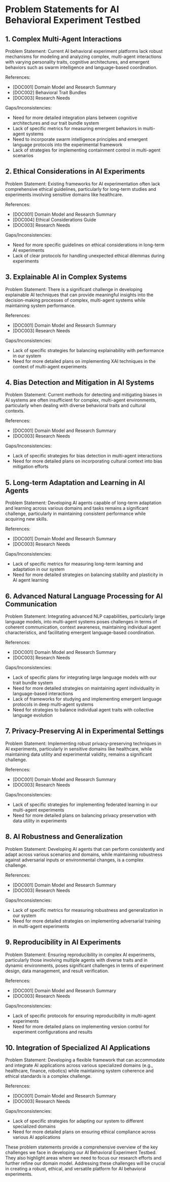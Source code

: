 # Problem Statements for AI Behavioral Experiment Testbed

## 1. Complex Multi-Agent Interactions

Problem Statement: Current AI behavioral experiment platforms lack robust mechanisms for modeling and analyzing complex, multi-agent interactions with varying personality traits, cognitive architectures, and emergent behaviors such as swarm intelligence and language-based coordination.

References:
- [DOC001] Domain Model and Research Summary
- [DOC002] Behavioral Trait Bundles
- [DOC003] Research Needs

Gaps/Inconsistencies:
- Need for more detailed integration plans between cognitive architectures and our trait bundle system
- Lack of specific metrics for measuring emergent behaviors in multi-agent systems
- Need to incorporate swarm intelligence principles and emergent language protocols into the experimental framework
- Lack of strategies for implementing containment control in multi-agent scenarios

## 2. Ethical Considerations in AI Experiments

Problem Statement: Existing frameworks for AI experimentation often lack comprehensive ethical guidelines, particularly for long-term studies and experiments involving sensitive domains like healthcare.

References:
- [DOC001] Domain Model and Research Summary
- [DOC004] Ethical Considerations Guide
- [DOC003] Research Needs

Gaps/Inconsistencies:
- Need for more specific guidelines on ethical considerations in long-term AI experiments
- Lack of clear protocols for handling unexpected ethical dilemmas during experiments

## 3. Explainable AI in Complex Systems

Problem Statement: There is a significant challenge in developing explainable AI techniques that can provide meaningful insights into the decision-making processes of complex, multi-agent systems while maintaining system performance.

References:
- [DOC001] Domain Model and Research Summary
- [DOC003] Research Needs

Gaps/Inconsistencies:
- Lack of specific strategies for balancing explainability with performance in our system
- Need for more detailed plans on implementing XAI techniques in the context of multi-agent experiments

## 4. Bias Detection and Mitigation in AI Systems

Problem Statement: Current methods for detecting and mitigating biases in AI systems are often insufficient for complex, multi-agent environments, particularly when dealing with diverse behavioral traits and cultural contexts.

References:
- [DOC001] Domain Model and Research Summary
- [DOC003] Research Needs

Gaps/Inconsistencies:
- Lack of specific strategies for bias detection in multi-agent interactions
- Need for more detailed plans on incorporating cultural context into bias mitigation efforts

## 5. Long-term Adaptation and Learning in AI Agents

Problem Statement: Developing AI agents capable of long-term adaptation and learning across various domains and tasks remains a significant challenge, particularly in maintaining consistent performance while acquiring new skills.

References:
- [DOC001] Domain Model and Research Summary
- [DOC003] Research Needs

Gaps/Inconsistencies:
- Lack of specific metrics for measuring long-term learning and adaptation in our system
- Need for more detailed strategies on balancing stability and plasticity in AI agent learning

## 6. Advanced Natural Language Processing for AI Communication

Problem Statement: Integrating advanced NLP capabilities, particularly large language models, into multi-agent systems poses challenges in terms of coherent communication, context awareness, maintaining individual agent characteristics, and facilitating emergent language-based coordination.

References:
- [DOC001] Domain Model and Research Summary
- [DOC003] Research Needs

Gaps/Inconsistencies:
- Lack of specific plans for integrating large language models with our trait bundle system
- Need for more detailed strategies on maintaining agent individuality in language-based interactions
- Lack of frameworks for studying and implementing emergent language protocols in deep multi-agent systems
- Need for strategies to balance individual agent traits with collective language evolution

## 7. Privacy-Preserving AI in Experimental Settings

Problem Statement: Implementing robust privacy-preserving techniques in AI experiments, particularly in sensitive domains like healthcare, while maintaining data utility and experimental validity, remains a significant challenge.

References:
- [DOC001] Domain Model and Research Summary
- [DOC003] Research Needs

Gaps/Inconsistencies:
- Lack of specific strategies for implementing federated learning in our multi-agent experiments
- Need for more detailed plans on balancing privacy preservation with data utility in experiments

## 8. AI Robustness and Generalization

Problem Statement: Developing AI agents that can perform consistently and adapt across various scenarios and domains, while maintaining robustness against adversarial inputs or environmental changes, is a complex challenge.

References:
- [DOC001] Domain Model and Research Summary
- [DOC003] Research Needs

Gaps/Inconsistencies:
- Lack of specific metrics for measuring robustness and generalization in our system
- Need for more detailed strategies on implementing adversarial training in multi-agent experiments

## 9. Reproducibility in AI Experiments

Problem Statement: Ensuring reproducibility in complex AI experiments, particularly those involving multiple agents with diverse traits and in dynamic environments, poses significant challenges in terms of experiment design, data management, and result verification.

References:
- [DOC001] Domain Model and Research Summary
- [DOC003] Research Needs

Gaps/Inconsistencies:
- Lack of specific protocols for ensuring reproducibility in multi-agent experiments
- Need for more detailed plans on implementing version control for experiment configurations and results

## 10. Integration of Specialized AI Applications

Problem Statement: Developing a flexible framework that can accommodate and integrate AI applications across various specialized domains (e.g., healthcare, finance, robotics) while maintaining system coherence and ethical standards is a complex challenge.

References:
- [DOC001] Domain Model and Research Summary
- [DOC003] Research Needs

Gaps/Inconsistencies:
- Lack of specific strategies for adapting our system to different specialized domains
- Need for more detailed plans on ensuring ethical compliance across various AI applications

These problem statements provide a comprehensive overview of the key challenges we face in developing our AI Behavioral Experiment Testbed. They also highlight areas where we need to focus our research efforts and further refine our domain model. Addressing these challenges will be crucial in creating a robust, ethical, and versatile platform for AI behavioral experiments.
